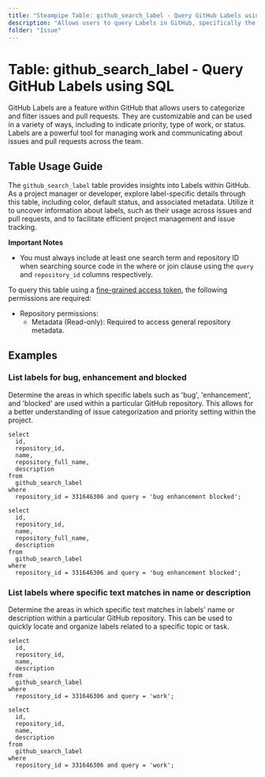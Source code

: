 ```yaml
---
title: "Steampipe Table: github_search_label - Query GitHub Labels using SQL"
description: "Allows users to query Labels in GitHub, specifically the metadata and details of labels that exist within a repository."
folder: "Issue"
---
```


# Table: github_search_label - Query GitHub Labels using SQL

GitHub Labels are a feature within GitHub that allows users to categorize and filter issues and pull requests. They are customizable and can be used in a variety of ways, including to indicate priority, type of work, or status. Labels are a powerful tool for managing work and communicating about issues and pull requests across the team.

## Table Usage Guide

The `github_search_label` table provides insights into Labels within GitHub. As a project manager or developer, explore label-specific details through this table, including color, default status, and associated metadata. Utilize it to uncover information about labels, such as their usage across issues and pull requests, and to facilitate efficient project management and issue tracking.

**Important Notes**
- You must always include at least one search term and repository ID when searching source code in the where or join clause using the `query` and `repository_id` columns respectively.

To query this table using a [fine-grained access token](https://docs.github.com/en/authentication/keeping-your-account-and-data-secure/managing-your-personal-access-tokens#creating-a-fine-grained-personal-access-token), the following permissions are required:
  - Repository permissions:
    - Metadata (Read-only): Required to access general repository metadata.

## Examples

### List labels for bug, enhancement and blocked
Determine the areas in which specific labels such as 'bug', 'enhancement', and 'blocked' are used within a particular GitHub repository. This allows for a better understanding of issue categorization and priority setting within the project.

```sql+postgres
select
  id,
  repository_id,
  name,
  repository_full_name,
  description
from
  github_search_label
where
  repository_id = 331646306 and query = 'bug enhancement blocked';
```

```sql+sqlite
select
  id,
  repository_id,
  name,
  repository_full_name,
  description
from
  github_search_label
where
  repository_id = 331646306 and query = 'bug enhancement blocked';
```

### List labels where specific text matches in name or description
Determine the areas in which specific text matches in labels' name or description within a particular GitHub repository. This can be used to quickly locate and organize labels related to a specific topic or task.

```sql+postgres
select
  id,
  repository_id,
  name,
  description
from
  github_search_label
where
  repository_id = 331646306 and query = 'work';
```

```sql+sqlite
select
  id,
  repository_id,
  name,
  description
from
  github_search_label
where
  repository_id = 331646306 and query = 'work';
```